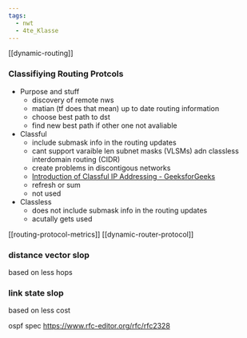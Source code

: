 ```yaml
---
tags:
  - nwt
  - 4te_Klasse
---
```

[[dynamic-routing]]
### Classifiying Routing Protcols
- Purpose and stuff
	- discovery of remote nws
	- matian (tf does that mean) up to date routing information
	- choose best path to dst
	- find new best path if other one not avaliable
- Classful
	- include submask info in the routing updates
	- cant support varaible len subnet masks (VLSMs) adn classless interdomain routing (CIDR)
	- create problems in discontigous networks
	- [Introduction of Classful IP Addressing - GeeksforGeeks](https://www.geeksforgeeks.org/computer-networks/introduction-of-classful-ip-addressing/)
	- refresh or sum
	- not used
- Classless
	- does not include submask info in the routing updates
	- acutally gets used

[[routing-protocol-metrics]]
[[dynamic-router-protocol]]
### distance vector slop
based on less hops
### link state slop
based on less cost

ospf spec
https://www.rfc-editor.org/rfc/rfc2328